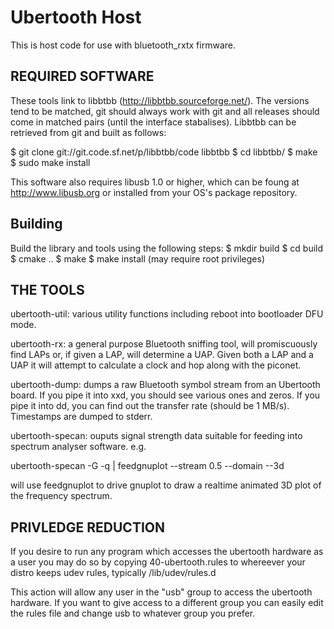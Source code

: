 Ubertooth Host
==============
This is host code for use with bluetooth_rxtx firmware.


REQUIRED SOFTWARE
-----------------
These tools link to libbtbb  (http://libbtbb.sourceforge.net/).
The versions tend to be matched, git should always work with git and all
releases should come in matched pairs (until the interface stabalises).
Libbtbb can be retrieved from git and built as follows:

$ git clone git://git.code.sf.net/p/libbtbb/code libbtbb
$ cd libbtbb/
$ make
$ sudo make install

This software also requires libusb 1.0 or higher, which can be foung at
http://www.libusb.org or installed from your OS's package repository.


Building
--------
Build the library and tools using the following steps:
  $ mkdir build
  $ cd build
  $ cmake ..
  $ make
  $ make install (may require root privileges)


THE TOOLS
---------
ubertooth-util: various utility functions including reboot into bootloader DFU
mode.

ubertooth-rx: a general purpose Bluetooth sniffing tool, will promiscuously
find LAPs or, if given a LAP, will determine a UAP.  Given both a LAP and a UAP
it will attempt to calculate a clock and hop along with the piconet.

ubertooth-dump: dumps a raw Bluetooth symbol stream from an Ubertooth board.
If you pipe it into xxd, you should see various ones and zeros.  If you pipe it
into dd, you can find out the transfer rate (should be 1 MB/s).  Timestamps are
dumped to stderr.

ubertooth-specan: ouputs signal strength data suitable for feeding into spectrum
analyser software. e.g.

 ubertooth-specan -G -q | feedgnuplot --stream 0.5 --domain --3d 

will use feedgnuplot to drive gnuplot to draw a realtime animated 3D plot of the
frequency spectrum.


PRIVLEDGE REDUCTION
-------------------
If you desire to run any program which accesses the ubertooth hardware as a user
you may do so by copying 40-ubertooth.rules to whereever your distro keeps udev
rules, typically /lib/udev/rules.d

This action will allow any user in the "usb" group to access the ubertooth
hardware. If you want to give access to a different group you can easily edit
the rules file and change usb to whatever group you prefer.
